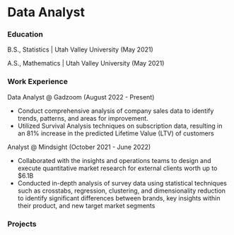 # Data Analyst

### Education
B.S., Statistics | Utah Valley University (May 2021)

A.S., Mathematics | Utah Valley University (May 2021)

### Work Experience
Data Analyst @ Gadzoom (August 2022 - Present)
- Conduct comprehensive analysis of company sales data to identify trends, patterns, and areas for improvement.
- Utilized Survival Analysis techniques on subscription data, resulting in an 81% increase in the predicted Lifetime Value (LTV) of customers

Analyst @ Mindsight (October 2021 - June 2022)
- Collaborated with the insights and operations teams to design and execute quantitative market research for external clients worth up to $6.1B
- Conducted in-depth analysis of survey data using statistical techniques such as crosstabs, regression, clustering, and dimensionality reduction to identify significant differences between brands, key insights within their product, and new target market segments

### Projects
